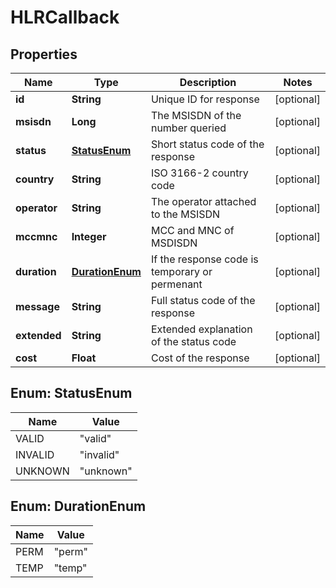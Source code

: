 
# HLRCallback

## Properties
Name | Type | Description | Notes
------------ | ------------- | ------------- | -------------
**id** | **String** | Unique ID for response |  [optional]
**msisdn** | **Long** | The MSISDN of the number queried |  [optional]
**status** | [**StatusEnum**](#StatusEnum) | Short status code of the response |  [optional]
**country** | **String** | ISO 3166-2 country code |  [optional]
**operator** | **String** | The operator attached to the MSISDN |  [optional]
**mccmnc** | **Integer** | MCC and MNC of MSDISDN |  [optional]
**duration** | [**DurationEnum**](#DurationEnum) | If the response code is temporary or permenant |  [optional]
**message** | **String** | Full status code of the response |  [optional]
**extended** | **String** | Extended explanation of the status code |  [optional]
**cost** | **Float** | Cost of the response |  [optional]


<a name="StatusEnum"></a>
## Enum: StatusEnum
Name | Value
---- | -----
VALID | &quot;valid&quot;
INVALID | &quot;invalid&quot;
UNKNOWN | &quot;unknown&quot;


<a name="DurationEnum"></a>
## Enum: DurationEnum
Name | Value
---- | -----
PERM | &quot;perm&quot;
TEMP | &quot;temp&quot;



